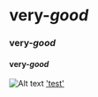 # very-*good* 
### very-*good* 
#### very-*good* 
![Alt text](https://camo.githubusercontent.com/202c9ae1d457d6109be6c4cf13db9cac5fd708a6/687474703a2f2f6366696c65362e75662e746973746f72792e636f6d2f696d6167652f32343236453634363534334339423435333243374230)
['test'](https://www.youtube.com/watch?v=429PULdeFOQ)
